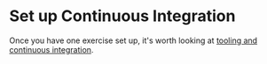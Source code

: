 # Set up Continuous Integration

Once you have one exercise set up, it's worth looking at [tooling and continuous integration](/language-tracks/launch/tooling-and-ci.md).
